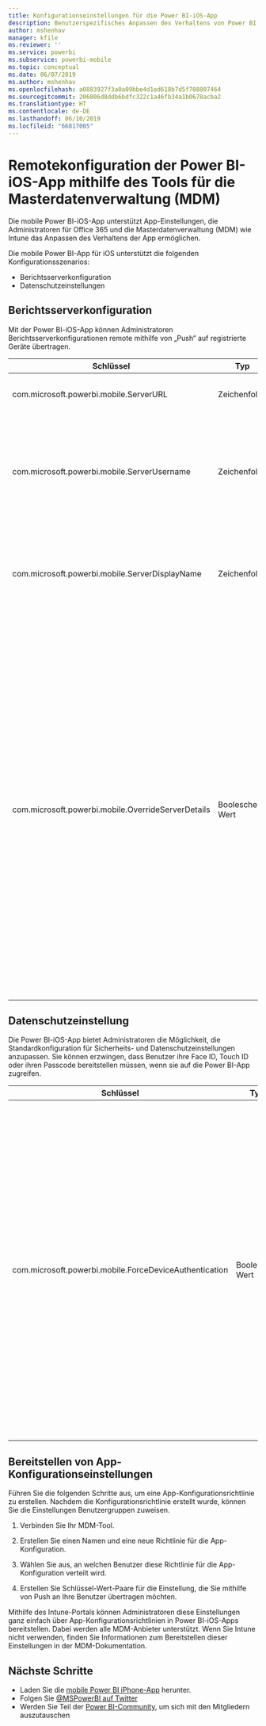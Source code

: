 ```yaml
---
title: Konfigurationseinstellungen für die Power BI-iOS-App
description: Benutzerspezifisches Anpassen des Verhaltens von Power BI für iOS mithilfe des MDM-Tools
author: mshenhav
manager: kfile
ms.reviewer: ''
ms.service: powerbi
ms.subservice: powerbi-mobile
ms.topic: conceptual
ms.date: 06/07/2019
ms.author: mshenhav
ms.openlocfilehash: a0883927f3a0a09bbe4d1ed618b7d5f708807464
ms.sourcegitcommit: 206806d8ddb6bdfc322c1a46fb34a1b0678acba2
ms.translationtype: HT
ms.contentlocale: de-DE
ms.lasthandoff: 06/10/2019
ms.locfileid: "66817005"
---
```

# <a name="remotely-configure-power-bi-ios-app-using-mobile-device-management-mdm-tool"></a>Remotekonfiguration der Power BI-iOS-App mithilfe des Tools für die Masterdatenverwaltung (MDM)

Die mobile Power BI-iOS-App unterstützt App-Einstellungen, die Administratoren für Office 365 und die Masterdatenverwaltung (MDM) wie Intune das Anpassen des Verhaltens der App ermöglichen.

Die mobile Power BI-App für iOS unterstützt die folgenden Konfigurationsszenarios:

- Berichtsserverkonfiguration
- Datenschutzeinstellungen

## <a name="report-server-configuration"></a>Berichtsserverkonfiguration

Mit der Power BI-iOS-App können Administratoren Berichtsserverkonfigurationen remote mithilfe von „Push“ auf registrierte Geräte übertragen.

| Schlüssel | Typ | Beschreibung |
|---|---|---|
| com.microsoft.powerbi.mobile.ServerURL | Zeichenfolge | Berichtsserver-URL<br><br>Muss mit http/https beginnen.|
| com.microsoft.powerbi.mobile.ServerUsername | Zeichenfolge | [Optional]<br><br>Der Benutzername, der zum Verbinden des Servers verwendet wird.<br><br>Wenn keiner vorhanden ist, fordert die App den Benutzer auf, den Benutzernamen für die Verbindung einzugeben.|
| com.microsoft.powerbi.mobile.ServerDisplayName | Zeichenfolge | [Optional]<br><br>Der Standardwert ist „Berichtsserver“.<br><br>Ein Anzeigename, der in der App zur Darstellung des Servers verwendet wird. |
| com.microsoft.powerbi.mobile.OverrideServerDetails | Boolescher Wert | [Optional]<br><br>Der Standardwert ist TRUE. Wenn der Wert TRUE festgelegt ist, werden sämtliche Berichtsserverdefinitionen überschrieben, die möglicherweise bereits auf dem mobilen Gerät gespeichert sind. Alle Server, die bereits konfiguriert wurden, werden gelöscht. Wenn die Außerkraftsetzung auf TRUE festgelegt ist, wird dadurch auch verhindert, dass der Benutzer diese Konfiguration entfernt.<br><br>Bei FALSE werden die mithilfe von Push übertragenen Werte hinzugefügt, und vorhandene Einstellungen werden beibehalten. Wenn dieselbe Server-URL bereits in der mobilen App konfiguriert ist, werden keine Änderungen an der Konfiguration durch die App vorgenommen. Die App fordert den Benutzer nicht dazu auf, für denselben Server noch mal eine Authentifizierung durchzuführen. |

## <a name="data-protection-setting"></a>Datenschutzeinstellung

Die Power BI-iOS-App bietet Administratoren die Möglichkeit, die Standardkonfiguration für Sicherheits- und Datenschutzeinstellungen anzupassen. Sie können erzwingen, dass Benutzer ihre Face ID, Touch ID oder ihren Passcode bereitstellen müssen, wenn sie auf die Power BI-App zugreifen.

| Schlüssel | Typ | Beschreibung |
|---|---|---|
| com.microsoft.powerbi.mobile.ForceDeviceAuthentication | Boolescher Wert | Der Standardwert ist FALSE. <br><br>Biometrische Methoden wie TouchID oder FaceID können für den Zugriff von Benutzern auf die App auf ihrem Gerät erforderlich sein. Wenn dies der Fall ist, werden biometrische Methoden zusätzlich zur Authentifizierung verwendet.<br><br>Microsoft empfiehlt bei Verwendung von App-Schutzrichtlinien das Deaktivieren dieser Einstellung, um zwei Aufforderungen hinsichtlich des Zugriffs zu verhindern. |

## <a name="deploying-app-configuration-settings"></a>Bereitstellen von App-Konfigurationseinstellungen

Führen Sie die folgenden Schritte aus, um eine App-Konfigurationsrichtlinie zu erstellen. Nachdem die Konfigurationsrichtlinie erstellt wurde, können Sie die Einstellungen Benutzergruppen zuweisen.

1. Verbinden Sie Ihr MDM-Tool.

2. Erstellen Sie einen Namen und eine neue Richtlinie für die App-Konfiguration.

3. Wählen Sie aus, an welchen Benutzer diese Richtlinie für die App-Konfiguration verteilt wird.

4. Erstellen Sie Schlüssel-Wert-Paare für die Einstellung, die Sie mithilfe von Push an Ihre Benutzer übertragen möchten.

Mithilfe des Intune-Portals können Administratoren diese Einstellungen ganz einfach über App-Konfigurationsrichtlinien in Power BI-iOS-Apps bereitstellen.
Dabei werden alle MDM-Anbieter unterstützt. Wenn Sie Intune nicht verwenden, finden Sie Informationen zum Bereitstellen dieser Einstellungen in der MDM-Dokumentation.

## <a name="next-steps"></a>Nächste Schritte

* Laden Sie die [mobile Power BI iPhone-App](http://go.microsoft.com/fwlink/?LinkId=522062) herunter.
* Folgen Sie [@MSPowerBI auf Twitter](https://twitter.com/MSPowerBI)
* Werden Sie Teil der [Power BI-Community](http://community.powerbi.com/), um sich mit den Mitgliedern auszutauschen
